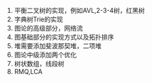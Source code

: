 1. 平衡二叉树的实现，例如AVL,2-3-4树，红黑树
2. 字典树Trie的实现
3. 图论的高级部分，网络流
4. 图基础部分的实现方式以及拓扑排序
5. 堆需要添加斐波那契堆，二项堆
6. 图论中级添加两个优化
7. 树状数组，线段树
8. RMQ,LCA


   